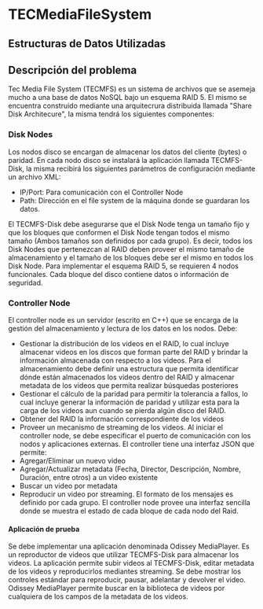 # TECMediaFileSystem
## Estructuras de Datos Utilizadas
## Descripción del problema
Tec Media File System (TECMFS) es un sistema de archivos que se asemeja mucho a una base de datos NoSQL bajo un esquema RAID 5. El mismo se encuentra construido mediante una arquitecrura distribuida llamada "Share Disk Architecure", la misma tendrá los siguientes componentes:

### Disk Nodes
Los nodos disco se encargan de almacenar los datos del cliente (bytes) o paridad. En cada nodo disco se
instalará la aplicación llamada TECMFS-Disk, la misma recibirá los siguientes parámetros de configuración
mediante un archivo XML:

* IP/Port: Para comunicación con el Controller Node
* Path: Dirección en el file system de la máquina donde se guardaran los datos.

El TECMFS-Disk debe asegurarse que el Disk Node tenga un tamaño fijo y que los bloques que conformen el
Disk Node tengan todos el mismo tamaño (Ambos tamaños son definidos por cada grupo). Es decir, todos los
Disk Nodes que pertenezcan al RAID deben proveer el mismo tamaño de almacenamiento y el tamaño de los
bloques debe ser el mismo en todos los Disk Node. Para implementar el esquema RAID 5, se requieren 4 nodos
funcionales.
Cada bloque del disco contiene datos o información de seguridad.

### Controller Node
El controller node es un servidor (escrito en C++) que se encarga de la gestión del almacenamiento y lectura de
los datos en los nodos. Debe:
* Gestionar la distribución de los videos en el RAID, lo cual incluye almacenar videos en los discos que
forman parte del RAID y brindar la información almacenada con respecto a los videos. Para el almacenamiento 
debe definir una estructura que permita identificar dónde están almacenados los videos dentro del RAID y
almacenar metadata de los videos que permita realizar búsquedas posteriores
* Gestionar el cálculo de la paridad para permitir la tolerancia a fallos, lo cual incluye generar la
información de paridad y utilizar esta para la carga de los videos aun cuando se pierda algún disco del
RAID.
* Obtener del RAID la información correspondiente de los videos
* Proveer un mecanismo de streaming de los videos.
Al iniciar el controller node, se debe especificar el puerto de comunicación con los nodos y aplicaciones
externas. El controller tiene una interfaz JSON que permite:
* Agregar/Eliminar un nuevo video
* Agregar/Actualizar metadata (Fecha, Director, Descripción, Nombre, Duración, entre otros) a un video
existente
* Buscar un video por metadata
* Reproducir un video por streaming.
El formato de los mensajes es definido por cada grupo.
El controller node provee una interfaz sencilla donde se muestra el estado de cada bloque de cada nodo del
Raid.

#### Aplicación de prueba
Se debe implementar una aplicación denominada Odissey MediaPlayer. Es un reproductor de videos que
utilizar TECMFS-Disk para almacenar los videos. La aplicación permite subir videos al TECMFS-Disk, editar
metadata de los videos y reproducirlos mediantes streaming. Se debe mostrar los controles estándar para
reproducir, pausar, adelantar y devolver el video.
Odissey MediaPlayer permite buscar en la biblioteca de videos por cualquiera de los campos de la metadata de
los videos.

